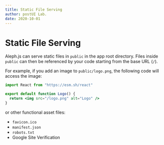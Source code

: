 ```yaml
---
title: Static File Serving
author: postUI Lab.
date: 2020-10-01
---
```


# Static File Serving

Aleph.js can serve static files in `public` in the app root directory. Files inside `public` can then be referenced by your code starting from the base URL (`/`).

For example, if you add an image to `public/logo.png`, the following code will access the image:

```jsx
import React from "https://esm.sh/react"

export default function Logo() {
  return <img src="/logo.png" alt="Logo" />
}
```

or other functional asset files:

- `favicon.ico`
- `manifest.json`
- `robots.txt`
- Google Site Verification
